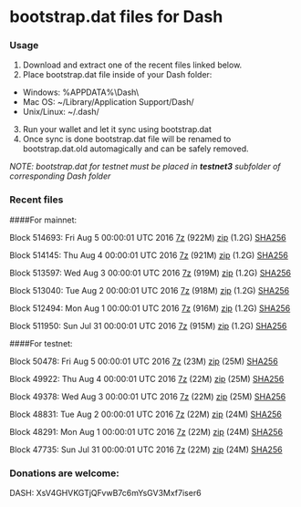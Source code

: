 # bootstrap.dat files for Dash

### Usage

1. Download and extract one of the recent files linked below.
2. Place bootstrap.dat file inside of your Dash folder:
 - Windows: %APPDATA%\Dash\
 - Mac OS: ~/Library/Application Support/Dash/
 - Unix/Linux: ~/.dash/
3. Run your wallet and let it sync using bootstrap.dat
4. Once sync is done bootstrap.dat file will be renamed to bootstrap.dat.old automagically and can be safely removed.

_NOTE: bootstrap.dat for testnet must be placed in **testnet3** subfolder of corresponding Dash folder_

### Recent files

####For mainnet:

Block 514693: Fri Aug  5 00:00:01 UTC 2016 [7z](https://transfer.sh/vCOYe/bootstrap.dat.20160805.7z) (922M) [zip](https://transfer.sh/ODYS9/bootstrap.dat.20160805.zip) (1.2G) [SHA256](https://transfer.sh/12HShd/sha256.txt)

Block 514145: Thu Aug  4 00:00:01 UTC 2016 [7z](https://transfer.sh/g2T08/bootstrap.dat.20160804.7z) (921M) [zip]() (1.2G) [SHA256](https://transfer.sh/xvTuq/sha256.txt)

Block 513597: Wed Aug  3 00:00:01 UTC 2016 [7z](https://transfer.sh/2apsZ/bootstrap.dat.20160803.7z) (919M) [zip](https://transfer.sh/VCNx3/bootstrap.dat.20160803.zip) (1.2G) [SHA256](https://transfer.sh/iDIxE/sha256.txt)

Block 513040: Tue Aug  2 00:00:01 UTC 2016 [7z](https://transfer.sh/uySK8/bootstrap.dat.20160802.7z) (918M) [zip](https://transfer.sh/T2m9F/bootstrap.dat.20160802.zip) (1.2G) [SHA256](https://transfer.sh/12FVBD/sha256.txt)

Block 512494: Mon Aug  1 00:00:01 UTC 2016 [7z](https://transfer.sh/uf1xA/bootstrap.dat.20160801.7z) (916M) [zip](https://transfer.sh/TJA6y/bootstrap.dat.20160801.zip) (1.2G) [SHA256](https://transfer.sh/gSSCE/sha256.txt)

Block 511950: Sun Jul 31 00:00:01 UTC 2016 [7z](https://transfer.sh/12TGQ/bootstrap.dat.20160731.7z) (915M) [zip](https://transfer.sh/5Zhfm/bootstrap.dat.20160731.zip) (1.2G) [SHA256](https://transfer.sh/WgaDc/sha256.txt)

####For testnet:

Block 50478: Fri Aug  5 00:00:01 UTC 2016 [7z](https://transfer.sh/LF0vx/bootstrap.dat.20160805.7z) (23M) [zip](https://transfer.sh/pwTBS/bootstrap.dat.20160805.zip) (25M) [SHA256](https://transfer.sh/6BFlB/sha256.txt)

Block 49922: Thu Aug  4 00:00:01 UTC 2016 [7z](https://transfer.sh/MhwoC/bootstrap.dat.20160804.7z) (22M) [zip](https://transfer.sh/wguT3/bootstrap.dat.20160804.zip) (25M) [SHA256](https://transfer.sh/GleGU/sha256.txt)

Block 49378: Wed Aug  3 00:00:01 UTC 2016 [7z](https://transfer.sh/4LyHt/bootstrap.dat.20160803.7z) (22M) [zip](https://transfer.sh/16fKje/bootstrap.dat.20160803.zip) (25M) [SHA256](https://transfer.sh/fcQnS/sha256.txt)

Block 48831: Tue Aug  2 00:00:01 UTC 2016 [7z](https://transfer.sh/DuxQw/bootstrap.dat.20160802.7z) (22M) [zip](https://transfer.sh/XnJwM/bootstrap.dat.20160802.zip) (24M) [SHA256](https://transfer.sh/wGyQj/sha256.txt)

Block 48291: Mon Aug  1 00:00:01 UTC 2016 [7z](https://transfer.sh/9FCTj/bootstrap.dat.20160801.7z) (22M) [zip](https://transfer.sh/1ATwa/bootstrap.dat.20160801.zip) (24M) [SHA256](https://transfer.sh/78mhe/sha256.txt)

Block 47735: Sun Jul 31 00:00:01 UTC 2016 [7z](https://transfer.sh/kwpcu/bootstrap.dat.20160731.7z) (22M) [zip](https://transfer.sh/dBXkq/bootstrap.dat.20160731.zip) (24M) [SHA256](https://transfer.sh/W7Y8S/sha256.txt)

### Donations are welcome:

DASH: XsV4GHVKGTjQFvwB7c6mYsGV3Mxf7iser6
